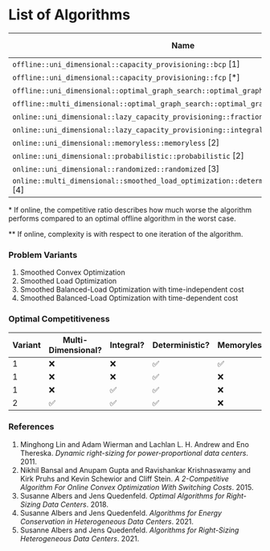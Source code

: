 # List of Algorithms

| Name                                                                                      | Variant | Multi-Dimensional? | Integral? | Online? | Approximation/Competitiveness* | Complexity** |
| ----------------------------------------------------------------------------------------- | ------- | ------------------ | --------- | ------- | ------------------------------ | ------------ |
| `offline::uni_dimensional::capacity_provisioning::bcp` [1]                                | 1       | ❌                 | ❌        | ❌      | optimal                        | ?            |
| `offline::uni_dimensional::capacity_provisioning::fcp` [*]                                | 1       | ❌                 | ❌        | ❌      | optimal                        | ?            |
| `offline::uni_dimensional::optimal_graph_search::optimal_graph_search` [3]                | 1       | ❌                 | ✅        | ❌      | optimal                        | O(T log m)   |
| `offline::multi_dimensional::optimal_graph_search::optimal_graph_search` [5]              | 4       | ✅                 | ✅        | ❌      | optimal                        | ?            |
| `online::uni_dimensional::lazy_capacity_provisioning::fractional::lcp` [1]                | 1       | ❌                 | ❌        | ✅      | 3-competitive                  | ?            |
| `online::uni_dimensional::lazy_capacity_provisioning::integral::lcp` [3]                  | 1       | ❌                 | ✅        | ✅      | 3-competitive                  | ?            |
| `online::uni_dimensional::memoryless::memoryless` [2]                                     | 1       | ❌                 | ❌        | ✅      | 3-competitive                  | ?            |
| `online::uni_dimensional::probabilistic::probabilistic` [2]                               | 1       | ❌                 | ❌        | ✅      | 2-competitive                  | ?            |
| `online::uni_dimensional::randomized::randomized` [3]                                     | 1       | ❌                 | ✅        | ✅      | 2-competitive                  | ?            |
| `online::multi_dimensional::smoothed_load_optimization::deterministic::deterministic` [4] | 2       | ✅                 | ✅        | ✅      | 2d-competitive                 | ?            |

\* If online, the competitive ratio describes how much worse the algorithm performs compared to an optimal offline algorithm in the worst case.

\*\* If online, complexity is with respect to one iteration of the algorithm.

### Problem Variants

1. Smoothed Convex Optimization
2. Smoothed Load Optimization
3. Smoothed Balanced-Load Optimization with time-independent cost
4. Smoothed Balanced-Load Optimization with time-dependent cost

### Optimal Competitiveness

| Variant | Multi-Dimensional? | Integral? | Deterministic? | Memoryless? | Optimal Competitiveness |
| ------- | ------------------ | --------- | -------------- | ----------- | ----------------------- |
| 1       | ❌                 | ❌        | ✅             | ✅          | 3-competitive           |
| 1       | ❌                 | ❌        | ✅             | ❌          | 2-competitive           |
| 1       | ❌                 | ✅        | ✅             | ❌          | 3-competitive           |
| 2       | ✅                 | ✅        | ✅             | ❌          | 2d-competitive          |

### References

1. Minghong Lin and Adam Wierman and Lachlan L. H. Andrew and Eno Thereska. _Dynamic right-sizing for power-proportional data centers_. 2011.
2. Nikhil Bansal and Anupam Gupta and Ravishankar Krishnaswamy and Kirk Pruhs and Kevin Schewior and Cliff Stein. _A 2-Competitive Algorithm For Online Convex Optimization With Switching Costs_. 2015.
3. Susanne Albers and Jens Quedenfeld. _Optimal Algorithms for Right-Sizing Data Centers_. 2018.
4. Susanne Albers and Jens Quedenfeld. _Algorithms for Energy Conservation in Heterogeneous Data Centers_. 2021.
5. Susanne Albers and Jens Quedenfeld. _Algorithms for Right-Sizing Heterogeneous Data Centers_. 2021.
